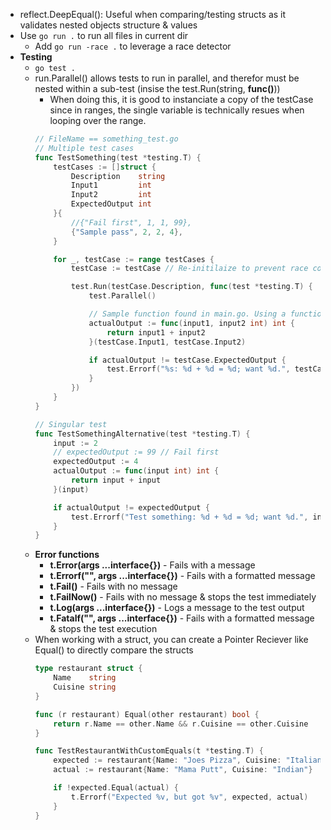 * reflect.DeepEqual(): Useful when comparing/testing structs as it validates nested objects structure & values
* Use `go run .` to run all files in current dir
    * Add `go run -race .` to leverage a race detector
* **Testing**
    * `go test .`
    * run.Parallel() allows tests to run in parallel, and therefor must be nested within a sub-test (insise the test.Run(string, **func()**))
        * When doing this, it is good to instanciate a copy of the testCase since in ranges, the single variable is technically resues when looping over the range.  
        ```go
        // FileName == something_test.go
        // Multiple test cases
        func TestSomething(test *testing.T) {
            testCases := []struct {
                Description    string
                Input1         int
                Input2         int
                ExpectedOutput int
            }{
                //{"Fail first", 1, 1, 99},
                {"Sample pass", 2, 2, 4},
            }

            for _, testCase := range testCases {
                testCase := testCase // Re-initilaize to prevent race condition, due to parallel

                test.Run(testCase.Description, func(test *testing.T) {
                    test.Parallel()

                    // Sample function found in main.go. Using a function isn't necessary, nor is setting input variables since they are in scope. Just for demonstration.
                    actualOutput := func(input1, input2 int) int {
                        return input1 + input2
                    }(testCase.Input1, testCase.Input2)

                    if actualOutput != testCase.ExpectedOutput {
                        test.Errorf("%s: %d + %d = %d; want %d.", testCase.Description, testCase.Input1, testCase.Input2, actualOutput, testCase.ExpectedOutput)
                    }
                })
            }
        }

        // Singular test
        func TestSomethingAlternative(test *testing.T) {
            input := 2
            // expectedOutput := 99 // Fail first
            expectedOutput := 4
            actualOutput := func(input int) int {
                return input + input
            }(input)

            if actualOutput != expectedOutput {
                test.Errorf("Test something: %d + %d = %d; want %d.", input, input, actualOutput, expectedOutput)
            }
        }
        ```
    * **Error functions**
        * **t.Error(args ...interface{})** - Fails with a message
        * **t.Errorf("", args ...interface{})** - Fails with a formatted message
        * **t.Fail()** - Fails with no message
        * **t.FailNow()** - Fails with no message & stops the test immediately
        * **t.Log(args ...interface{})** - Logs a message to the test output
        * **t.Fatalf("", args ...interface{})**  - Fails with a formatted message & stops the test execution
    * When working with a struct, you can create a Pointer Reciever like Equal() to directly compare the structs
        ```go
        type restaurant struct {
            Name    string
            Cuisine string
        }

        func (r restaurant) Equal(other restaurant) bool {
            return r.Name == other.Name && r.Cuisine == other.Cuisine
        }

        func TestRestaurantWithCustomEquals(t *testing.T) {
            expected := restaurant{Name: "Joes Pizza", Cuisine: "Italian"}
            actual := restaurant{Name: "Mama Putt", Cuisine: "Indian"}

            if !expected.Equal(actual) {
                t.Errorf("Expected %v, but got %v", expected, actual)
            }
        }
        ```


    